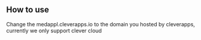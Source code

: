 ## How to use
Change the medappl.cleverapps.io to the domain you hosted by cleverapps, currently we only support clever cloud

